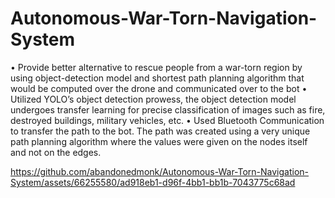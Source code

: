 # Autonomous-War-Torn-Navigation-System
•	Provide better alternative to rescue people from a war-torn region by using object-detection model and shortest path planning algorithm that would be computed over the drone and communicated over to the bot
•	Utilized YOLO’s object detection prowess, the object detection model undergoes transfer learning for precise classification of images such as fire, destroyed buildings, military vehicles, etc.
•	Used Bluetooth Communication to transfer the path to the bot. The path was created using a very unique path planning algorithm where the values were given on the nodes itself and not on the edges.

https://github.com/abandonedmonk/Autonomous-War-Torn-Navigation-System/assets/66255580/ad918eb1-d96f-4bb1-bb1b-7043775c68ad

